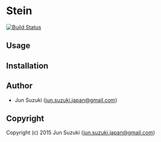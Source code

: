 # Stein
[![Build Status](https://travis-ci.org/JunSuzukiJapan/stein.svg?branch=master)](https://travis-ci.org/JunSuzukiJapan/stein)


## Usage

## Installation

## Author

* Jun Suzuki (jun.suzuki.japan@gmail.com)

## Copyright

Copyright (c) 2015 Jun Suzuki (jun.suzuki.japan@gmail.com)
